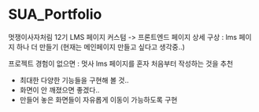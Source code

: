 # SUA_Portfolio
멋쟁이사자처림 12기 LMS 페이지 커스텀
-> 프론트엔드 페이지 상세 구상 : lms 페이지 하나 더 만들기 (현재는 메인페이지 만들고 싶다고 생각중..)

프로젝트 경험이 없으면 : 멋사 lms 페이지를 혼자 처음부터 작성하는 것을 추천
* 최대한 다양한 기능들을 구현해 볼 것..
* 화면이 안 깨졌으면 좋겠다..
* 만들어 놓은 화면들이 자유롭게 이동이 가능하도록 구현
